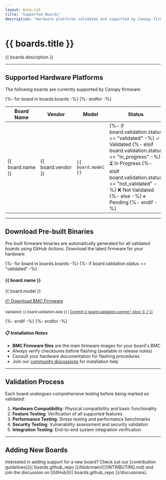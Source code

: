```yaml
---
layout: base.njk
title: "Supported Boards"
description: "Hardware platforms validated and supported by Canopy firmware with feature matrix and validation status."
---
```


<div class="content-page">

# {{ boards.title }}

{{ boards.description }}

---

## Supported Hardware Platforms

The following boards are currently supported by Canopy firmware:

<div class="boards-table-wrapper">
    <table class="boards-table">
        <thead>
            <tr>
                <th>Board Name</th>
                <th>Vendor</th>
                <th>Model</th>
                <th>Status</th>
                <th>Validated</th>
                <th>Commit</th>
            </tr>
        </thead>
        <tbody>
            {%- for board in boards.boards -%}
            <tr class="board-row">
                <td class="board-name">{{ board.name }}</td>
                <td class="board-vendor">{{ board.vendor }}</td>
                <td class="board-model"><code>{{ board.model }}</code></td>
                <td class="validation-status">
                    {%- if board.validation.status == "validated" -%}
                    <span class="status-validated">✓ Validated</span>
                    {%- elsif board.validation.status == "in_progress" -%}
                    <span class="status-in-progress">⏳ In Progress</span>
                    {%- elsif board.validation.status == "not_validated" -%}
                    <span class="status-not-validated">❌ Not Validated</span>
                    {%- else -%}
                    <span class="status-pending">⏸ Pending</span>
                    {%- endif -%}
                </td>
                <td class="validation-date">{{ board.validation.date }}</td>
                <td class="commit-info">
                    <a href="{{ boards.github_repo }}/commit/{{ board.validation.commit }}" 
                       target="_blank" 
                       rel="noopener"
                       class="commit-link">
                        <code>{{ board.validation.commit | slice: 0, 7 }}</code>
                    </a>
                </td>
            </tr>
            {%- endfor -%}
        </tbody>
    </table>
</div>

---

## Download Pre-built Binaries

Pre-built firmware binaries are automatically generated for all validated boards using GitHub Actions. Download the latest firmware for your hardware:

<div class="download-section">
    {%- for board in boards.boards -%}
    {%- if board.validation.status == "validated" -%}
    <div class="download-card">
        <h4>{{ board.name }}</h4>
        <p class="board-model">{{ board.model }}</p>
        <div class="download-links">
            <a href="https://github.com/canopybmc/openbmc/releases/latest/download/{{ board.model | downcase | replace: " ", "-" }}-firmware.bin" 
               class="download-btn"
               target="_blank" 
               rel="noopener">
                📦 Download BMC Firmware
            </a>
        </div>
        <p class="validation-info">
            <small>
                Validated: {{ board.validation.date }} |
                <a href="{{ boards.github_repo }}/commit/{{ board.validation.commit }}" target="_blank" rel="noopener">
                    Commit {{ board.validation.commit | slice: 0, 7 }}
                </a>
            </small>
        </p>
    </div>
    {%- endif -%}
    {%- endfor -%}
</div>

<div class="download-notice">
    <h4>📋 Installation Notes</h4>
    <ul>
        <li><strong>BMC Firmware files</strong> are the main firmware images for your board's BMC</li>
        <li>Always verify checksums before flashing (available in release notes)</li>
        <li>Consult your hardware documentation for flashing procedures</li>
        <li>Join our <a href="{{ boards.github_repo }}/discussions" target="_blank" rel="noopener">community discussions</a> for installation help</li>
    </ul>
</div>

---

## Validation Process

Each board undergoes comprehensive testing before being marked as validated:

1. **Hardware Compatibility**: Physical compatibility and basic functionality
2. **Feature Testing**: Verification of all supported features
3. **Performance Testing**: Stress testing and performance benchmarks
4. **Security Testing**: Vulnerability assessment and security validation
5. **Integration Testing**: End-to-end system integration verification

---

## Adding New Boards

Interested in adding support for a new board? Check out our [contribution guidelines]({{ boards.github_repo }}/blob/main/CONTRIBUTING.md) and join the discussion on [GitHub]({{ boards.github_repo }}/discussions).

</div>